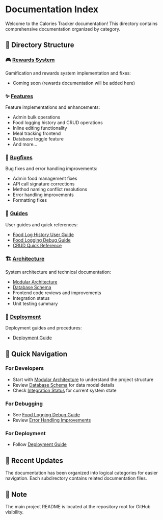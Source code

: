 # Documentation Index

Welcome to the Calories Tracker documentation! This directory contains comprehensive documentation organized by category.

## 📂 Directory Structure

### 🎮 [Rewards System](./rewards/)
Gamification and rewards system implementation and fixes:
- Coming soon (rewards documentation will be added here)

### ✨ [Features](./features/)
Feature implementations and enhancements:
- Admin bulk operations
- Food logging history and CRUD operations
- Inline editing functionality
- Meal tracking frontend
- Database toggle feature
- And more...

### 🐛 [Bugfixes](./bugfixes/)
Bug fixes and error handling improvements:
- Admin food management fixes
- API call signature corrections
- Method naming conflict resolutions
- Error handling improvements
- Formatting fixes

### 📖 [Guides](./guides/)
User guides and quick references:
- [Food Log History User Guide](./guides/FOOD_LOG_HISTORY_USER_GUIDE.md)
- [Food Logging Debug Guide](./guides/FOOD_LOGGING_DEBUG_GUIDE.md)
- [CRUD Quick Reference](./guides/CRUD_QUICK_REFERENCE.md)

### 🏗️ [Architecture](./architecture/)
System architecture and technical documentation:
- [Modular Architecture](./architecture/MODULAR_ARCHITECTURE.md)
- [Database Schema](./architecture/DATABASE_SCHEMA.md)
- Frontend code reviews and improvements
- Integration status
- Unit testing summary

### 🚀 [Deployment](./deployment/)
Deployment guides and procedures:
- [Deployment Guide](./deployment/DEPLOYMENT_GUIDE.md)

## 📝 Quick Navigation

### For Developers
- Start with [Modular Architecture](./architecture/MODULAR_ARCHITECTURE.md) to understand the project structure
- Review [Database Schema](./architecture/DATABASE_SCHEMA.md) for data model details
- Check [Integration Status](./architecture/INTEGRATION_STATUS.md) for current system state

### For Debugging
- See [Food Logging Debug Guide](./guides/FOOD_LOGGING_DEBUG_GUIDE.md)
- Review [Error Handling Improvements](./bugfixes/ERROR_HANDLING_IMPROVEMENTS.md)

### For Deployment
- Follow [Deployment Guide](./deployment/DEPLOYMENT_GUIDE.md)

## 🔄 Recent Updates

The documentation has been organized into logical categories for easier navigation. Each subdirectory contains related documentation files.

## 📌 Note

The main project README is located at the repository root for GitHub visibility.
